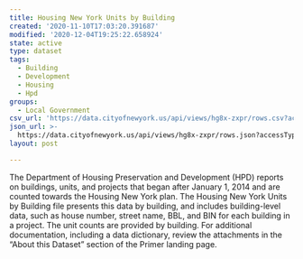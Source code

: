 ```yaml
---
title: Housing New York Units by Building
created: '2020-11-10T17:03:20.391687'
modified: '2020-12-04T19:25:22.658924'
state: active
type: dataset
tags:
  - Building
  - Development
  - Housing
  - Hpd
groups:
  - Local Government
csv_url: 'https://data.cityofnewyork.us/api/views/hg8x-zxpr/rows.csv?accessType=DOWNLOAD'
json_url: >-
  https://data.cityofnewyork.us/api/views/hg8x-zxpr/rows.json?accessType=DOWNLOAD
layout: post

---
```

The Department of Housing Preservation and Development (HPD) reports on buildings, units, and projects that began after January 1, 2014 and are counted towards the Housing New York plan. The Housing New York Units by Building file presents this data by building, and includes building-level data, such as house number, street name, BBL, and BIN for each building in a project.  The unit counts are provided by building. For additional documentation, including a data dictionary, review the attachments in the “About this Dataset” section of the Primer landing page.
